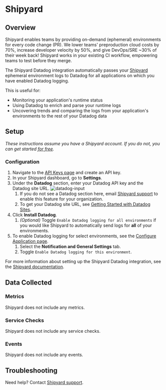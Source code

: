 # Shipyard

## Overview

Shipyard enables teams by providing on-demand (ephemeral) environments for every code change (PR). We lower teams' preproduction cloud costs by 70%, increase developer velocity by 50%, and give DevOps/SRE ~30% of their week back! Shipyard works in your existing CI workflow, empowering teams to test before they merge.

The Shipyard Datadog integration automatically passes your [Shipyard][1] ephemeral environment logs to Datadog for all applications on which you have enabled Datadog logging.

This is useful for: 

- Monitoring your application's runtime status
- Using Datadog to enrich and parse your runtime logs
- Uncovering trends and comparing the logs from your application's environments to the rest of your Datadog data

## Setup

*These instructions assume you have a Shipyard account. If you do not, you can get started [for free][2].*

### Configuration

1. Navigate to the [API Keys page][5] and create an API key.
2. In your Shipyard dashboard, go to **Settings**. 
3. Under the **Datadog** section, enter your Datadog API key and the Datadog site URL.
   ![datadog-input][6]
   1. If you do not see a Datadog section here, email [Shipyard support][3] to enable this feature for your organization.
   2. To get your Datadog site URL, see [Getting Started with Datadog Sites][4].
4. Click **Install Datadog**.
   1. *(Optional)* Toggle `Enable Datadog logging for all environments` if you would like Shipyard to automatically send logs for **all** of your environments.
5. To enable Datadog logging for select environments, see the [Configure Application page][10]. 
   1. Select the **Notification and General Settings** tab. 
   2. Toggle `Enable Datadog logging for this environment`.

For more information about setting up the Shipyard Datadog integration, see the [Shipyard documentation][7]. 

## Data Collected

### Metrics

Shipyard does not include any metrics.

### Service Checks

Shipyard does not include any service checks.

### Events

Shipyard does not include any events.

## Troubleshooting

Need help? Contact [Shipyard support][3].

[1]: https://shipyard.build/
[2]: https://shipyard.build/signup
[3]: mailto:support@shipyard.build
[4]: https://docs.datadoghq.com/getting_started/site/#access-the-datadog-site
[5]: https://app.datadoghq.com/organization-settings/api-keys
[6]: https://raw.githubusercontent.com/mesmith027/DataDog-integrations-extras/shipyard-integration/shipyard/images/datadog-input.png
[7]: https://docs.shipyard.build/docs/integrations/#send-logs-to-datadog
[8]: https://www.datadoghq.com/solutions/log-analysis-and-correlation/
[9]: https://www.datadoghq.com/solutions/shift-left-testing/
[10]: https://docs.shipyard.build/docs/config
